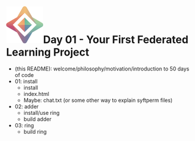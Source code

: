 <h1><img src="./assets/OpenMined-Icon.png" height="100">Day 01 - Your First Federated Learning Project</h1>

- (this README): welcome/philosophy/motivation/introduction to 50 days of code
- 01: install
    - install
    - index.html
    - Maybe: chat.txt (or some other way to explain syftperm files)
- 02: adder
    - install/use ring
    - build adder
- 03: ring
    - build ring
